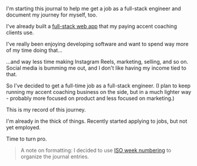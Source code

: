 I'm starting this journal to help me get a job as a full-stack engineer and document my journey for myself, too.

I've already built a [full-stack web app](https://williamrosenberg.com) that my paying accent coaching clients use.

I've really been enjoying developing software and want to spend way more of my time doing that... 

...and way less time making Instagram Reels, marketing, selling, and so on. Social media is bumming me out, and I don't like having my income tied to that.

So I've decided to get a full-time job as a full-stack engineer. (I plan to keep running my accent coaching business on the side, but in a much lighter way - probably more focused on product and less focused on marketing.)

This is my record of this journey.

I'm already in the thick of things. Recently started applying to jobs, but not yet employed.

Time to turn pro.

> A note on formatting: I decided to use [ISO week numbering](https://en.wikipedia.org/wiki/ISO_8601#Week_dates) to organize the journal entries.
